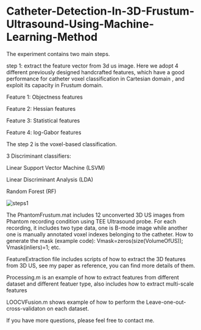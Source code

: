 # Catheter-Detection-In-3D-Frustum-Ultrasound-Using-Machine-Learning-Method
The experiment contains two main steps.

step 1: extract the feature vector from 3d us image. Here we adopt 4 different previously designed handcrafted features, which have a good performance for catheter voxel classification in Cartesian domain , and exploit its capacity in Frustum domain. 

Feature 1: Objectness features

Feature 2: Hessian features

Feature 3: Statistical features

Feature 4: log-Gabor features

The step 2 is the voxel-based classification.

3 Discriminant classifiers: 

Linear Support Vector Machine (LSVM)

Linear Discriminant Analysis (LDA)

Random Forest (RF) 


![steps1](https://user-images.githubusercontent.com/40002403/164995163-ef2a7969-2b9d-4290-986b-fd7bc86994f9.JPG)


The PhantomFrustum.mat includes 12 unconverted 3D US images from Phantom recording condition using TEE Ultrasound probe.
For each recording, it includes two type data, one is B-mode image while another one is manually annotated voxel indexes belonging to the catheter.
How to generate the mask (example code):
Vmask=zeros(size(VolumeOfUS));
Vmask(inliers)=1;
etc.

FeatureExtraction file includes scripts of how to extract the 3D features from 3D US, see my paper as reference, you can find more details of them.

Processing.m is an example of how to extract features from different dataset and different featuer type, also includes how to extract multi-scale features

LOOCVFusion.m shows example of how to perform the Leave-one-out-cross-validaton on each dataset.

If you have more questions, please feel free to contact me.
